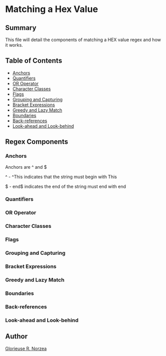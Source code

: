 # Matching a Hex Value
 

## Summary

This file will detail the components of matching a HEX value regex and how it works.

## Table of Contents

- [Anchors](#anchors)
- [Quantifiers](#quantifiers)
- [OR Operator](#or-operator)
- [Character Classes](#character-classes)
- [Flags](#flags)
- [Grouping and Capturing](#grouping-and-capturing)
- [Bracket Expressions](#bracket-expressions)
- [Greedy and Lazy Match](#greedy-and-lazy-match)
- [Boundaries](#boundaries)
- [Back-references](#back-references)
- [Look-ahead and Look-behind](#look-ahead-and-look-behind)

## Regex Components

### Anchors

Anchors are ^ and $

^ - ^This indicates that the string must begin with This

$ - end$ indicates the end of the string must end with end

### Quantifiers

### OR Operator

### Character Classes

### Flags

### Grouping and Capturing

### Bracket Expressions

### Greedy and Lazy Match

### Boundaries

### Back-references

### Look-ahead and Look-behind

## Author


<a href= "https://gnorzea.github.io/portfolio/"> 
Glorieuse R. Norzea</a>

